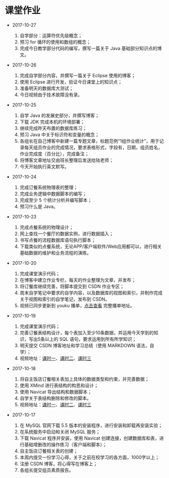 # 课堂作业

* 2017-10-27
  1. 自学部分：运算符优先级概念；
  2. 预习 for 循环的使用和数组的概念；
  3. 完成今日教学部分代码的编写，撰写一篇关于 Java 基础部分知识点的博文。

* 2017-10-26
  1. 完成自学部分内容，并撰写一篇关于 Eclipse 使用的博客；
  2. 使用 Eclipse 进行开发，验证今日课堂上的知识点；
  3. 准备明天的数据库大测试；
  4. 今日视频由于技术故障没有录。

* 2017-10-25
  1. 自学 Java 的发展史部分，并撰写博客；
  2. 下载 JDK 完成本机的环境部署；
  3. 继续完成昨天布置的数据库练习；
  4. 预习 Java 中关于标识符和变量的概念；
  5. 各组长在自己博客中新建一篇专题文章，标题范例“1组作业统计”，用于记录每天组员作业的完成情况，要求表格形式，字段有，日期，组员姓名，作业完成度（百分比），完成备注；
  6. 将博客文章地址交由班长整理后发送给陆老师；
  7. 今天开始执行英文默写。

* 2017-10-24
  1. 完成订餐系统物理表的整理；
  2. 完成业务逻辑中数据脚本的编写；
  3. 完成至少 5 个统计分析并编写脚本；
  4. 预习什么是 Java。
  
* 2017-10-23
  1. 完成点餐系统的物理设计；
  2. 网上查找一个餐厅的数据实例，进行数据插入；
  3. 书写点餐的流程数据库语句执行脚本；
  4. 下载类似的点餐系统，无论APP/客户端软件/Web应用都可以，进行相关基础数据的维护和业务流程的演练。

* 2017-10-20  
  1. 完成课堂演示代码；   
  2. 在博客中建立作业专栏，每天的作业整理为文章，并发布；  
  3. 将订餐库继续完善，将脚本提交到 CSDN 作业专区；  
  4. 周末自学笔记中要求的自学内容，以及数据库的视图和索引，并制作完成关于视图和索引的自学笔记，发布到 CSDN。  
  5. 视频已同步更新到 youku 播单，[点击查看](http://v.youku.com/v_show/id_XMzA4OTk0MzU4MA==.html?f=51239862) 完整播单地址。

* 2017-10-19  
  1. 完成课堂演示代码；  
  2. 完善订餐表结构设计，每个表加入至少10条数据，并运用今天学到的知识，写出5条以上的 SQL 语句，要求运用到所有所学知识；  
  3. 明天提交 CSDN 博客地址和学习总结（使用 MARKDOWN 语法，自学）；  
  4. 视频地址：[课时一](http://v.youku.com/v_show/id_XMzA5NTMwNzg3Mg==.html?&f=51239862&from=y1.2-3.4.9)、[课时二](http://v.youku.com/v_show/id_XMzA5NTMwNzg2NA==.html?&f=51239862&from=y1.2-3.4.10)、[课时三](http://v.youku.com/v_show/id_XMzA5NTMwNzg4OA==.html?&f=51239862&from=y1.2-3.4.11)

* 2017-10-18  
  1. 将自主饭店订餐相关表加上具体的数据类型和约束，并完善数据；  
  2. 使用 XMind 进行表结构的构思和设计；  
  3. 使用 Navicat 导出结构和数据脚本；  
  4. 自学关于表结构删除和修改的脚本。  
  5. 视频地址：[课时一](http://v.youku.com/v_show/id_XMzA5MzIzNDI3Ng==.html?f=51239862&o=0)、[课时二](http://v.youku.com/v_show/id_XMzA5MzIzNDM0NA==.html?&f=51239862&o=0&from=y1.2-3.4.2)、[课时三](http://v.youku.com/v_show/id_XMzA5MzI1MDQ1Mg==.html?&f=51239862&o=0&from=y1.2-3.4.1)

* 2017-10-17  
  1. 在 MySQL 官网下载 5.5 版本的安装程序，进行安装和卸载再安装实验；  
  2. 在系统服务中启动和关闭 MySQL 服务；  
  3. 下载 Navicat 程序并安装，使用 Navicat 创建连接，创建数据库和表，进行基础增删改的操作练习（客户端和脚本）；  
  4. 自主饭店订餐相关表的创建；  
  5. 本周内提交一份学习心得，关于之前在校学习的各方面，1000字以上；  
  6. 注册 CSDN 博客，将心得写在博客上；  
  7. 各组长提交组员素质报告。




